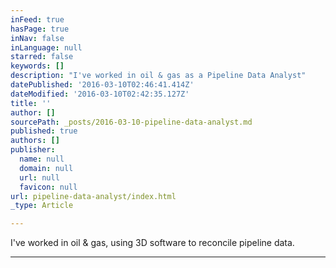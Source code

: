 ```yaml
---
inFeed: true
hasPage: true
inNav: false
inLanguage: null
starred: false
keywords: []
description: "I've worked in oil & gas as a Pipeline Data Analyst"
datePublished: '2016-03-10T02:46:41.414Z'
dateModified: '2016-03-10T02:42:35.127Z'
title: ''
author: []
sourcePath: _posts/2016-03-10-pipeline-data-analyst.md
published: true
authors: []
publisher:
  name: null
  domain: null
  url: null
  favicon: null
url: pipeline-data-analyst/index.html
_type: Article

---
```

I've worked in oil & gas, using 3D software to reconcile pipeline data. 

****
